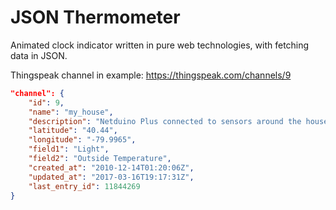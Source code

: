 # JSON Thermometer
Animated clock indicator written in pure web technologies, with fetching data in JSON.

Thingspeak channel in example:
https://thingspeak.com/channels/9
```JSON
"channel": {
    "id": 9,
    "name": "my_house",
    "description": "Netduino Plus connected to sensors around the house",
    "latitude": "40.44",
    "longitude": "-79.9965",
    "field1": "Light",
    "field2": "Outside Temperature",
    "created_at": "2010-12-14T01:20:06Z",
    "updated_at": "2017-03-16T19:17:31Z",
    "last_entry_id": 11844269
}
```